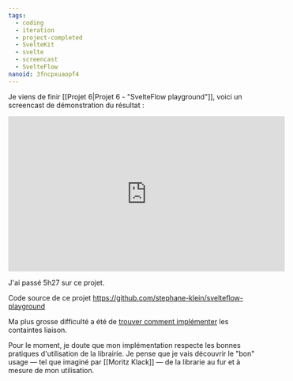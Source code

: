 ```yaml
---
tags:
  - coding
  - iteration
  - project-completed
  - SvelteKit
  - svelte
  - screencast
  - SvelteFlow
nanoid: 3fncpxuaopf4
---
```

Je viens de finir [[Projet 6|Projet 6 - "SvelteFlow playground"]], voici un screencast de démonstration du résultat :

<iframe width="560" height="315" src="https://www.youtube.com/embed/SyLfpwM2Kvc?si=WUndsaHItqkGch51" title="YouTube video player" frameborder="0" allow="accelerometer; autoplay; clipboard-write; encrypted-media; gyroscope; picture-in-picture; web-share" referrerpolicy="strict-origin-when-cross-origin" allowfullscreen></iframe>

J'ai passé 5h27 sur ce projet.

Code source de ce projet https://github.com/stephane-klein/svelteflow-playground

Ma plus grosse difficulté a été de [trouver comment implémenter](https://github.com/stephane-klein/svelteflow-playground/blob/79c33ff9dd9587bf4f79bec28798e880895b237e/src/routes/CustomNode.svelte#L22) les containtes liaison.

Pour le moment, je doute que mon implémentation respecte les bonnes pratiques d'utilisation de la librairie. Je pense que je vais découvrir le "bon" usage — tel que imaginé par [[Moritz Klack]] — de la librarie au fur et à mesure de mon utilisation.
